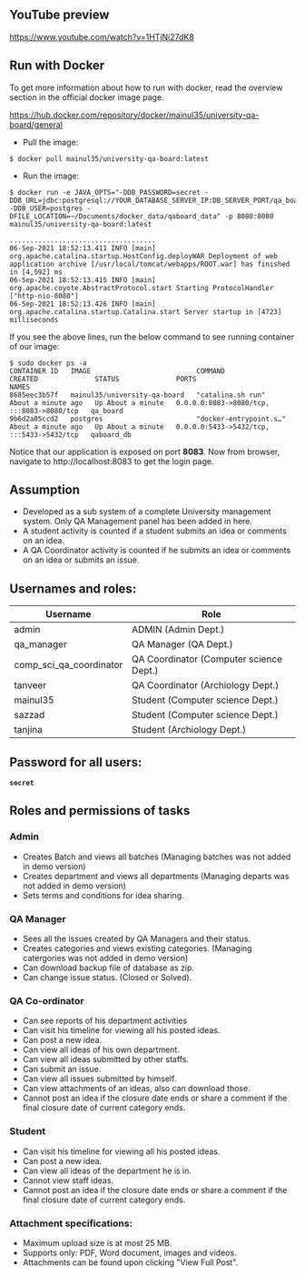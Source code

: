 ## YouTube preview
https://www.youtube.com/watch?v=1HTjNi27dK8

## Run with Docker

To get more information about how to run with docker, read the overview section in the official docker image page.

https://hub.docker.com/repository/docker/mainul35/university-qa-board/general

- Pull the image:
```
$ docker pull mainul35/university-qa-board:latest
```
- Run the image:
```
$ docker run -e JAVA_OPTS="-DDB_PASSWORD=secret -DDB_URL=jdbc:postgresql://YOUR_DATABASE_SERVER_IP:DB_SERVER_PORT/qa_board_db -DDB_USER=postgres -DFILE_LOCATION=~/Documents/docker_data/qaboard_data" -p 8080:8080 mainul35/university-qa-board:latest

....................................
06-Sep-2021 18:52:13.411 INFO [main] org.apache.catalina.startup.HostConfig.deployWAR Deployment of web application archive [/usr/local/tomcat/webapps/ROOT.war] has finished in [4,592] ms
06-Sep-2021 18:52:13.415 INFO [main] org.apache.coyote.AbstractProtocol.start Starting ProtocolHandler ["http-nio-8080"]
06-Sep-2021 18:52:13.426 INFO [main] org.apache.catalina.startup.Catalina.start Server startup in [4723] milliseconds

```
If you see the above lines, run the below command to see running container of our image:
```
$ sudo docker ps -a
CONTAINER ID   IMAGE                          COMMAND                  CREATED              STATUS              PORTS                                       NAMES
8685eec3b57f   mainul35/university-qa-board   "catalina.sh run"        About a minute ago   Up About a minute   0.0.0.0:8083->8080/tcp, :::8083->8080/tcp   qa_board
9b6d2a05ccd2   postgres                       "docker-entrypoint.s…"   About a minute ago   Up About a minute   0.0.0.0:5433->5432/tcp, :::5433->5432/tcp   qaboard_db
```
Notice that our application is exposed on port **8083**. Now from browser, navigate to http://localhost:8083 to get the login page.


## Assumption
- Developed as a sub system of a complete University management system. Only QA Management panel has been added in here.
- A student activity is counted if a student submits an idea or comments on an idea.
- A QA Coordinator activity is counted if he submits an idea or comments on an idea or submits an issue.

## Usernames and roles:
| Username                 |       Role                                   |
| ------------------------ | -------------------------------------------- |
| admin                    |       ADMIN (Admin Dept.)                    |
| qa_manager               |     QA Manager (QA Dept.)                    |
| comp_sci_qa_coordinator  |     QA Coordinator (Computer science Dept.)  |
| tanveer                  |     QA Coordinator (Archiology Dept.)        |
| mainul35                 |     Student (Computer science Dept.)         |
| sazzad                   |     Student (Computer science Dept.)         |
| tanjina                  |     Student (Archiology Dept.)               |

## Password for all users: 
**``secret``**

## Roles and permissions of tasks

### Admin
- Creates Batch and views all batches (Managing batches was not added in demo version)
- Creates department and views all departments (Managing departs was not added in demo version)
- Sets terms and conditions for idea sharing.

### QA Manager
- Sees all the issues created by QA Managers and their status.
- Creates categories and views existing categories. (Managing catergories was not added in demo version)
- Can download backup file of database as zip.
- Can change issue status. (Closed or Solved).

### QA Co-ordinator
- Can see reports of his department activities
- Can visit his timeline for viewing all his posted ideas.
- Can post a new idea.
- Can view all ideas of his own department.
- Can view all ideas submitted by other staffs.
- Can submit an issue.
- Can view all issues submitted by himself.
- Can view attachments of an ideas, also can download those.
- Cannot post an idea if the closure date ends or share a comment if the final closure date of current category ends. 

### Student
- Can visit his timeline for viewing all his posted ideas.
- Can post a new idea.
- Can view all ideas of the department he is in.
- Cannot view staff ideas.
- Cannot post an idea if the closure date ends or share a comment if the final closure date of current category ends. 

### Attachment specifications:
- Maximum upload size is at most 25 MB.
- Supports only: PDF, Word document, images and videos.
- Attachments can be found upon clicking "View Full Post".

